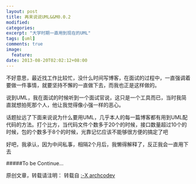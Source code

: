 ```yaml
---
layout: post
title: 再来说说UML&&M0.0.2
modified:
categories: 
excerpt: "大学时期一直用到现在的UML"
tags: [uml]
comments: true
image:
  feature:
date: 2013-08-20T02:02:12+08:00
---
```


不好意思，最近找工作比较忙，没什么时间写博客，在面试的过程中，一直强调着要做一件事情，就要坚持不懈的一直做下去，而我也正是这样做的。

说到UML，我在面试的时候听到一个面试官说，这只是一个工具而已，当时我简直就想拍死那个人，他让我觉得像小强一样的恶心。

话题扯远了下面来说说为什么要用UML，几乎本人的每一篇博客都有用到UML配代码的方法。打个比方，当代码文件个数多于20个的时候，接口数量超过10个的时候，包的个数多于8个的时候，光靠记忆应该不能够很方便的搞定了吧

好吧，我承认，因为中间私事，相隔2个月后，我懒得解释了，反正我会一直用下去

#####To be Continue…

原创文章，转载请注明： 转载自 <a href="http://archcodev.com">:-X archcodev</a>